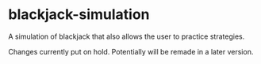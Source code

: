 # blackjack-simulation
A simulation of blackjack that also allows the user to practice strategies.

Changes currently put on hold. Potentially will be remade in a later version.